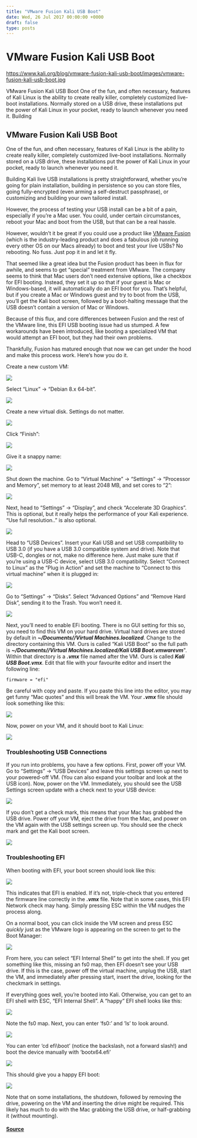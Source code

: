 ```yaml
---
title: "VMware Fusion Kali USB Boot"
date: Wed, 26 Jul 2017 00:00:00 +0000
draft: false
type: posts
---
```

# VMware Fusion Kali USB Boot

https://www.kali.org/blog/vmware-fusion-kali-usb-boot/images/vmware-fusion-kali-usb-boot.jpg



VMware Fusion Kali USB Boot One of the fun, and often necessary, features of Kali Linux is the ability to create really killer, completely customized live-boot installations. Normally stored on a USB drive, these installations put the power of Kali Linux in your pocket, ready to launch whenever you need it. Building

VMware Fusion Kali USB Boot
---------------------------

One of the fun, and often necessary, features of Kali Linux is the ability to create really killer, completely customized live-boot installations. Normally stored on a USB drive, these installations put the power of Kali Linux in your pocket, ready to launch whenever you need it.

Building Kali live USB installations is pretty straightforward, whether you’re going for plain installation, building in persistence so you can store files, going fully-encrypted (even arming a self-destruct passphrase), or customizing and building your own tailored install.

However, the process of testing your USB install can be a bit of a pain, especially if you’re a Mac user. You could, under certain circumstances, reboot your Mac and boot from the USB, but that can be a real hassle.

However, wouldn’t it be great if you could use a product like [VMware Fusion](https://www.vmware.com/ca/products/fusion.html) (which is the industry-leading product and does a fabulous job running every other OS on our Macs already) to boot and test your live USBs? No rebooting. No fuss. Just pop it in and let it fly.

That seemed like a great idea but the Fusion product has been in flux for awhile, and seems to get “special” treatment from VMware. The company seems to think that Mac users don’t need extensive options, like a checkbox for EFI booting. Instead, they set it up so that if your guest is Mac or Windows-based, it will automatically do an EFI boot for you. That’s helpful, but if you create a Mac or Windows guest and try to boot from the USB, you’ll get the Kali boot screen, followed by a boot-halting message that the USB doesn’t contain a version of Mac or Windows.

Because of this flux, and core differences between Fusion and the rest of the VMware line, this EFI USB booting issue had us stumped. A few workarounds have been introduced, like booting a specialized VM that would attempt an EFI boot, but they had their own problems.

Thankfully, Fusion has matured enough that now we can get under the hood and make this process work. Here’s how you do it.

Create a new custom VM:

[![](https://www.kali.org/blog/vmware-fusion-kali-usb-boot/images/image1.png)](https://www.kali.org/blog/vmware-fusion-kali-usb-boot/images/image1.png)

Select “Linux” -> “Debian 8.x 64-bit”.

[![](https://www.kali.org/blog/vmware-fusion-kali-usb-boot/images/image2.png)](https://www.kali.org/blog/vmware-fusion-kali-usb-boot/images/image2.png)

Create a new virtual disk. Settings do not matter.

[![](https://www.kali.org/blog/vmware-fusion-kali-usb-boot/images/image3.png)](https://www.kali.org/blog/vmware-fusion-kali-usb-boot/images/image3.png)

Click “Finish”:

[![](https://www.kali.org/blog/vmware-fusion-kali-usb-boot/images/image4.png)](https://www.kali.org/blog/vmware-fusion-kali-usb-boot/images/image4.png)

Give it a snappy name:

[![](https://www.kali.org/blog/vmware-fusion-kali-usb-boot/images/image5.png)](https://www.kali.org/blog/vmware-fusion-kali-usb-boot/images/image5.png)

Shut down the machine. Go to “Virtual Machine” -> “Settings” -> “Processor and Memory”, set memory to at least 2048 MB, and set cores to “2”:

[![](https://www.kali.org/blog/vmware-fusion-kali-usb-boot/images/image6.png)](https://www.kali.org/blog/vmware-fusion-kali-usb-boot/images/image6.png)

Next, head to “Settings” -> “Display”, and check “Accelerate 3D Graphics”. This is optional, but it really helps the performance of your Kali experience. “Use full resolution..” is also optional.

[![](https://www.kali.org/blog/vmware-fusion-kali-usb-boot/images/image7.png)](https://www.kali.org/blog/vmware-fusion-kali-usb-boot/images/image7.png)

Head to “USB Devices”. Insert your Kali USB and set USB compatibility to USB 3.0 (if you have a USB 3.0 compatible system and drive). Note that USB-C, dongles or not, make no difference here. Just make sure that if you’re using a USB-C device, select USB 3.0 compatibility. Select “Connect to Linux” as the “Plug in Action” and set the machine to “Connect to this virtual machine” when it is plugged in:

[![](https://www.kali.org/blog/vmware-fusion-kali-usb-boot/images/image8.png)](https://www.kali.org/blog/vmware-fusion-kali-usb-boot/images/image8.png)

Go to “Settings” -> “Disks”. Select “Advanced Options” and “Remove Hard Disk”, sending it to the Trash. You won’t need it.

[![](https://www.kali.org/blog/vmware-fusion-kali-usb-boot/images/image9.png)](https://www.kali.org/blog/vmware-fusion-kali-usb-boot/images/image9.png)

Next, you’ll need to enable EFi booting. There is no GUI setting for this so, you need to find this VM on your hard drive. Virtual hard drives are stored by default in **_~/Documents//Virtual Machines.localized_**. Change to the directory containing this VM. Ours is called “Kali USB Boot” so the full path is **_~/Documents//Virtual Machines.localized/Kali USB Boot.vmwarevm_**". Within that directory is a **_.vmx_** file named after the VM. Ours is called **_Kali USB Boot.vmx_**. Edit that file with your favourite editor and insert the following line:

`firmware = "efi"`

Be careful with copy and paste. If you paste this line into the editor, you may get funny “Mac quotes” and this will break the VM. Your **_.vmx_** file should look something like this:

[![](https://www.kali.org/blog/vmware-fusion-kali-usb-boot/images/image10.png)](https://www.kali.org/blog/vmware-fusion-kali-usb-boot/images/image10.png)

Now, power on your VM, and it should boot to Kali Linux:

[![](https://www.kali.org/blog/vmware-fusion-kali-usb-boot/images/image11.png)](https://www.kali.org/blog/vmware-fusion-kali-usb-boot/images/image11.png)

### Troubleshooting USB Connections

If you run into problems, you have a few options. First, power off your VM. Go to “Settings” -> “USB Devices” and leave this settings screen up next to your powered-off VM. (You can also expand your toolbar and look at the USB icon). Now, power on the VM. Immediately, you should see the USB Settings screen update with a check next to your USB device:

[![](https://www.kali.org/blog/vmware-fusion-kali-usb-boot/images/image12.png)](https://www.kali.org/blog/vmware-fusion-kali-usb-boot/images/image12.png)

If you don’t get a check mark, this means that your Mac has grabbed the USB drive. Power off your VM, eject the drive from the Mac, and power on the VM again with the USB settings screen up. You should see the check mark and get the Kali boot screen.

[![](https://www.kali.org/blog/vmware-fusion-kali-usb-boot/images/image13.png)](https://www.kali.org/blog/vmware-fusion-kali-usb-boot/images/image13.png)

### Troubleshooting EFI

When booting with EFI, your boot screen should look like this:

[![](https://www.kali.org/blog/vmware-fusion-kali-usb-boot/images/image14.png)](https://www.kali.org/blog/vmware-fusion-kali-usb-boot/images/image14.png)

This indicates that EFI is enabled. If it’s not, triple-check that you entered the firmware line correctly in the **_.vmx_** file. Note that in some cases, this EFI Network check may hang. Simply pressing ESC within the VM nudges the process along.

On a normal boot, you can click inside the VM screen and press ESC _quickly_ just as the VMware logo is appearing on the screen to get to the Boot Manager:

[![](https://www.kali.org/blog/vmware-fusion-kali-usb-boot/images/image15.png)](https://www.kali.org/blog/vmware-fusion-kali-usb-boot/images/image15.png)

From here, you can select “EFI Internal Shell” to get into the shell. If you get something like this, missing an fs0 map, then EFI doesn’t see your USB drive. If this is the case, power off the virtual machine, unplug the USB, start the VM, and immediately after pressing start, insert the drive, looking for the checkmark in settings.

If everything goes well, you’re booted into Kali. Otherwise, you can get to an EFI shell with ESC, “EFI Internal Shell”. A “happy” EFI shell looks like this:

[![](https://www.kali.org/blog/vmware-fusion-kali-usb-boot/images/image16.png)](https://www.kali.org/blog/vmware-fusion-kali-usb-boot/images/image16.png)

Note the fs0 map. Next, you can enter ‘fs0:’ and ’ls’ to look around.

[![](https://www.kali.org/blog/vmware-fusion-kali-usb-boot/images/image17.png)](https://www.kali.org/blog/vmware-fusion-kali-usb-boot/images/image17.png)

You can enter ‘cd efi\\boot’ (notice the backslash, not a forward slash!) and boot the device manually with ‘bootx64.efi’

[![](https://www.kali.org/blog/vmware-fusion-kali-usb-boot/images/image18.png)](https://www.kali.org/blog/vmware-fusion-kali-usb-boot/images/image18.png)

This should give you a happy EFI boot:

[![](https://www.kali.org/blog/vmware-fusion-kali-usb-boot/images/image19.png)](https://www.kali.org/blog/vmware-fusion-kali-usb-boot/images/image19.png)

Note that on some installations, the shutdown, followed by removing the drive, powering on the VM and inserting the drive might be required. This likely has much to do with the Mac grabbing the USB drive, or half-grabbing it (without mounting).

#### [Source](https://www.kali.org/blog/vmware-fusion-kali-usb-boot/)

